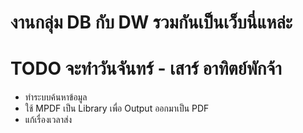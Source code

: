 # งานกลุ่ม DB กับ DW รวมกันเป็นเว็บนี่แหล่ะ

# TODO จะทำวันจันทร์ - เสาร์ อาทิตย์พักจ้า
- ทำระบบค้นหาข้อมูล
- ใช้ MPDF เป็น Library เพื่อ Output ออกมาเป็น PDF
- แก้เรื่องเวลาส่ง
